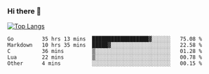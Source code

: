 ### Hi there 👋

<!--
**3Xpl0it3r/3Xpl0it3r** is a ✨ _special_ ✨ repository because its `README.md` (this file) appears on your GitHub profile.

Here are some ideas to get you started:

- 🔭 I’m currently working on ...
- 🌱 I’m currently learning ...
- 👯 I’m looking to collaborate on ...
- 🤔 I’m looking for help with ...
- 💬 Ask me about ...
- 📫 How to reach me: ...
- 😄 Pronouns: ...
- ⚡ Fun fact: ...
-->


[![Top Langs](https://github-readme-stats.vercel.app/api/top-langs/?username=3Xpl0it3r&layout=compact)](https://github.com/3Xpl0it3r/3Xpl0it3r)

<!--START_SECTION:waka-->

```text
Go         35 hrs 13 mins  ██████████████████▓░░░░░░   75.08 %
Markdown   10 hrs 35 mins  █████▓░░░░░░░░░░░░░░░░░░░   22.58 %
C          36 mins         ▒░░░░░░░░░░░░░░░░░░░░░░░░   01.28 %
Lua        22 mins         ▒░░░░░░░░░░░░░░░░░░░░░░░░   00.78 %
Other      4 mins          ░░░░░░░░░░░░░░░░░░░░░░░░░   00.15 %
```

<!--END_SECTION:waka-->
